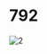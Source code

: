 # 792

![2](https://github.com/SyHilichurl/792/assets/124640901/7ad0865b-d3b2-4fd4-b8b9-6d1d9a31ee96)

